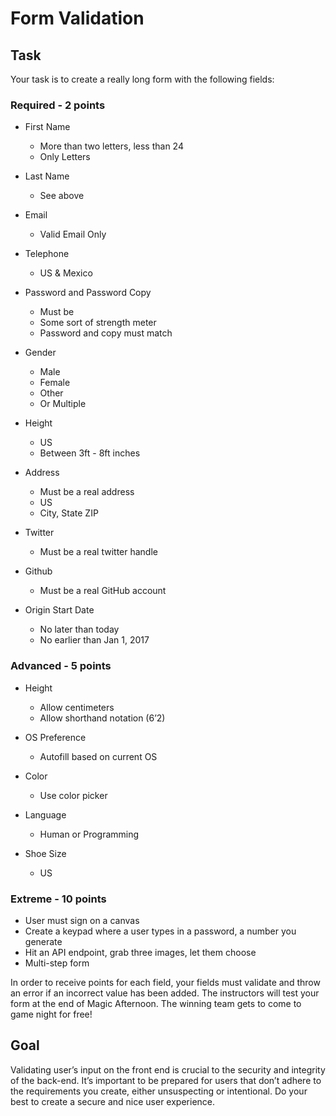 # Form Validation

## Task
Your task is to create a really long form with the following fields:

### Required - 2 points
* First Name
  * More than two letters, less than 24  
  * Only Letters  

* Last Name
  * See above
  
* Email
  * Valid Email Only
  
* Telephone
  * US & Mexico
  
* Password and Password Copy
  * Must be 
  * Some sort of strength meter
  * Password and copy must match
  
* Gender
  * Male
  * Female
  * Other
  * Or Multiple
  
* Height
  * US
  * Between 3ft - 8ft inches
  
* Address
  * Must be a real address
  * US
  * City, State ZIP
  
* Twitter
  * Must be a real twitter handle
  
* Github
  * Must be a real GitHub account
  
* Origin Start Date
  * No later than today
  * No earlier than Jan 1, 2017

### Advanced - 5 points
* Height
  * Allow centimeters
  * Allow shorthand notation (6’2)

* OS Preference
  * Autofill based on current OS

* Color
  * Use color picker

* Language
  * Human or Programming

* Shoe Size
  * US

### Extreme - 10 points
* User must sign on a canvas
* Create a keypad where a user types in a password, a number you generate
* Hit an API endpoint, grab three images, let them choose
* Multi-step form

In order to receive points for each field, your fields must validate and throw an error if an incorrect value has been added. The instructors will test your form at the end of Magic Afternoon. The winning team gets to come to game night for free!

## Goal
Validating user’s input on the front end is crucial to the security and integrity of the back-end. It’s important to be prepared for users that don’t adhere to the requirements you create, either unsuspecting or intentional. Do your best to create a secure and nice user experience.

